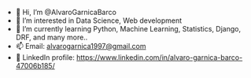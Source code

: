 - 👋 Hi, I’m @AlvaroGarnicaBarco
- 👀 I’m interested in Data Science, Web development
- 🌱 I’m currently learning Python, Machine Learning, Statistics, Django, DRF, and many more..
- 📫 Email: alvarogarnica1997@gmail.com
- :mag_right: LinkedIn profile: https://www.linkedin.com/in/alvaro-garnica-barco-47006b185/

<!---
AlvaroGarnicaBarco/AlvaroGarnicaBarco is a ✨ special ✨ repository because its `README.md` (this file) appears on your GitHub profile.
You can click the Preview link to take a look at your changes.
--->
